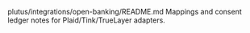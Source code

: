plutus/integrations/open-banking/README.md
Mappings and consent ledger notes for Plaid/Tink/TrueLayer adapters.